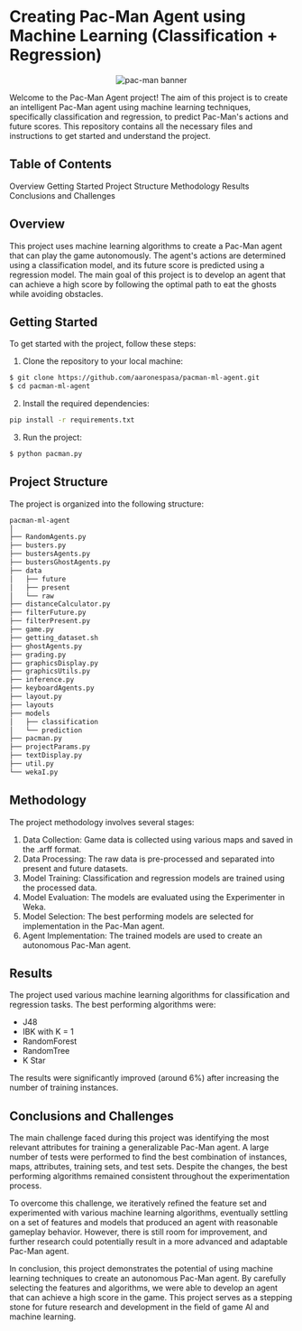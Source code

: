 # Creating Pac-Man Agent using Machine Learning (Classification + Regression)
<p align="center">
  <img src="https://lh3.googleusercontent.com/H8hhcUas7f9Pi4aMLTQfSTVk1wwE1d_SPYYGldXn9S8GARJis2ED4EpnIfXzfBhTP8KZM64bFnmgowpU3Ct7b7OznwcRakNOM3mB2KRr=s660" alt="pac-man banner" />
</p>
  
Welcome to the Pac-Man Agent project! The aim of this project is to create an intelligent Pac-Man agent using machine learning techniques, specifically classification and regression, to predict Pac-Man's actions and future scores. This repository contains all the necessary files and instructions to get started and understand the project.

## Table of Contents
Overview
Getting Started
Project Structure
Methodology
Results
Conclusions and Challenges

## Overview
This project uses machine learning algorithms to create a Pac-Man agent that can play the game autonomously. The agent's actions are determined using a classification model, and its future score is predicted using a regression model. The main goal of this project is to develop an agent that can achieve a high score by following the optimal path to eat the ghosts while avoiding obstacles.

## Getting Started

To get started with the project, follow these steps:

1. Clone the repository to your local machine:
```bash
$ git clone https://github.com/aaronespasa/pacman-ml-agent.git
$ cd pacman-ml-agent
```

2. Install the required dependencies:
```bash
pip install -r requirements.txt
```

3. Run the project:
```bash
$ python pacman.py
```

## Project Structure
The project is organized into the following structure:
```bash
pacman-ml-agent
│
├── RandomAgents.py
├── busters.py
├── bustersAgents.py
├── bustersGhostAgents.py
├── data
│   ├── future
│   ├── present
│   └── raw
├── distanceCalculator.py
├── filterFuture.py
├── filterPresent.py
├── game.py
├── getting_dataset.sh
├── ghostAgents.py
├── grading.py
├── graphicsDisplay.py
├── graphicsUtils.py
├── inference.py
├── keyboardAgents.py
├── layout.py
├── layouts
├── models
│   ├── classification
│   └── prediction
├── pacman.py
├── projectParams.py
├── textDisplay.py
├── util.py
└── wekaI.py
```

## Methodology
The project methodology involves several stages:

1. Data Collection: Game data is collected using various maps and saved in the .arff format.
2. Data Processing: The raw data is pre-processed and separated into present and future datasets.
3. Model Training: Classification and regression models are trained using the processed data.
4. Model Evaluation: The models are evaluated using the Experimenter in Weka.
5. Model Selection: The best performing models are selected for implementation in the Pac-Man agent.
6. Agent Implementation: The trained models are used to create an autonomous Pac-Man agent.

## Results
The project used various machine learning algorithms for classification and regression tasks. The best performing algorithms were:

<ul>
<li>J48</li>
<li>IBK with K = 1</li>
<li>RandomForest</li>
<li>RandomTree</li>
<li>K Star</li>
</ul>

The results were significantly improved (around 6%) after increasing the number of training instances.

## Conclusions and Challenges
The main challenge faced during this project was identifying the most relevant attributes for training a generalizable Pac-Man agent. A large number of tests were performed to find the best combination of instances, maps, attributes, training sets, and test sets. Despite the changes, the best performing algorithms remained consistent throughout the experimentation process.

To overcome this challenge, we iteratively refined the feature set and experimented with various machine learning algorithms, eventually settling on a set of features and models that produced an agent with reasonable gameplay behavior. However, there is still room for improvement, and further research could potentially result in a more advanced and adaptable Pac-Man agent.

In conclusion, this project demonstrates the potential of using machine learning techniques to create an autonomous Pac-Man agent. By carefully selecting the features and algorithms, we were able to develop an agent that can achieve a high score in the game. This project serves as a stepping stone for future research and development in the field of game AI and machine learning.
